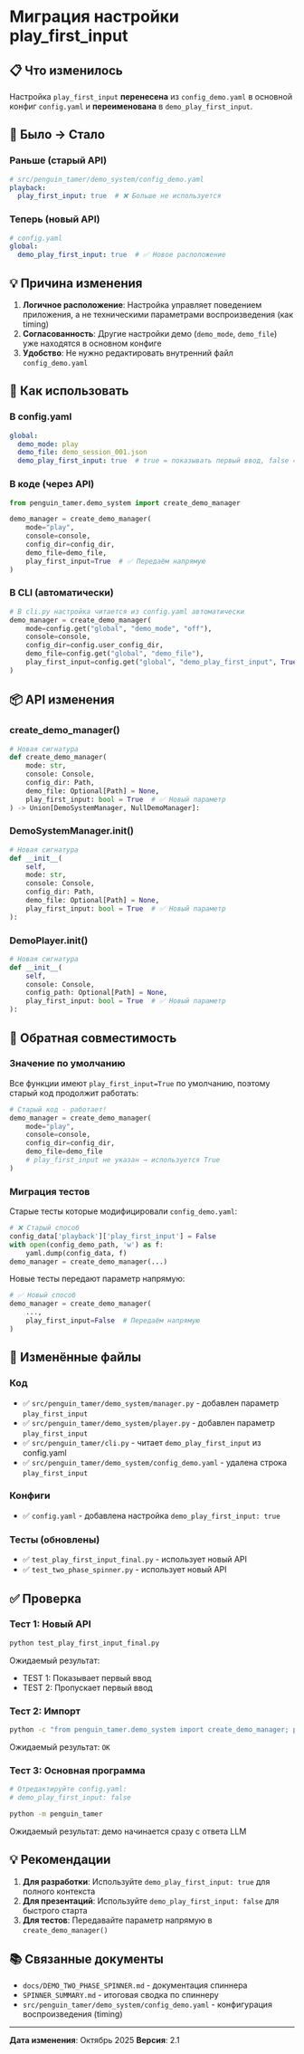 # Миграция настройки play_first_input

## 📋 Что изменилось

Настройка `play_first_input` **перенесена** из `config_demo.yaml` в основной конфиг `config.yaml` и **переименована** в `demo_play_first_input`.

## 🔄 Было → Стало

### Раньше (старый API)
```yaml
# src/penguin_tamer/demo_system/config_demo.yaml
playback:
  play_first_input: true  # ❌ Больше не используется
```

### Теперь (новый API)
```yaml
# config.yaml
global:
  demo_play_first_input: true  # ✅ Новое расположение
```

## 💡 Причина изменения

1. **Логичное расположение**: Настройка управляет поведением приложения, а не техническими параметрами воспроизведения (как timing)
2. **Согласованность**: Другие настройки демо (`demo_mode`, `demo_file`) уже находятся в основном конфиге
3. **Удобство**: Не нужно редактировать внутренний файл `config_demo.yaml`

## 🔧 Как использовать

### В config.yaml
```yaml
global:
  demo_mode: play
  demo_file: demo_session_001.json
  demo_play_first_input: true  # true = показывать первый ввод, false = пропустить
```

### В коде (через API)
```python
from penguin_tamer.demo_system import create_demo_manager

demo_manager = create_demo_manager(
    mode="play",
    console=console,
    config_dir=config_dir,
    demo_file=demo_file,
    play_first_input=True  # ✅ Передаём напрямую
)
```

### В CLI (автоматически)
```python
# В cli.py настройка читается из config.yaml автоматически
demo_manager = create_demo_manager(
    mode=config.get("global", "demo_mode", "off"),
    console=console,
    config_dir=config.user_config_dir,
    demo_file=config.get("global", "demo_file"),
    play_first_input=config.get("global", "demo_play_first_input", True)
)
```

## 📦 API изменения

### create_demo_manager()
```python
# Новая сигнатура
def create_demo_manager(
    mode: str,
    console: Console,
    config_dir: Path,
    demo_file: Optional[Path] = None,
    play_first_input: bool = True  # ✅ Новый параметр
) -> Union[DemoSystemManager, NullDemoManager]:
```

### DemoSystemManager.__init__()
```python
# Новая сигнатура
def __init__(
    self,
    mode: str,
    console: Console,
    config_dir: Path,
    demo_file: Optional[Path] = None,
    play_first_input: bool = True  # ✅ Новый параметр
):
```

### DemoPlayer.__init__()
```python
# Новая сигнатура
def __init__(
    self,
    console: Console,
    config_path: Optional[Path] = None,
    play_first_input: bool = True  # ✅ Новый параметр
):
```

## 🔄 Обратная совместимость

### Значение по умолчанию
Все функции имеют `play_first_input=True` по умолчанию, поэтому старый код продолжит работать:

```python
# Старый код - работает!
demo_manager = create_demo_manager(
    mode="play",
    console=console,
    config_dir=config_dir,
    demo_file=demo_file
    # play_first_input не указан → используется True
)
```

### Миграция тестов
Старые тесты которые модифицировали `config_demo.yaml`:

```python
# ❌ Старый способ
config_data['playback']['play_first_input'] = False
with open(config_demo_path, 'w') as f:
    yaml.dump(config_data, f)
demo_manager = create_demo_manager(...)
```

Новые тесты передают параметр напрямую:

```python
# ✅ Новый способ
demo_manager = create_demo_manager(
    ...,
    play_first_input=False  # Передаём напрямую
)
```

## 📁 Изменённые файлы

### Код
- ✅ `src/penguin_tamer/demo_system/manager.py` - добавлен параметр `play_first_input`
- ✅ `src/penguin_tamer/demo_system/player.py` - добавлен параметр `play_first_input`
- ✅ `src/penguin_tamer/cli.py` - читает `demo_play_first_input` из config.yaml
- ✅ `src/penguin_tamer/demo_system/config_demo.yaml` - удалена строка `play_first_input`

### Конфиги
- ✅ `config.yaml` - добавлена настройка `demo_play_first_input: true`

### Тесты (обновлены)
- ✅ `test_play_first_input_final.py` - использует новый API
- ✅ `test_two_phase_spinner.py` - использует новый API

## ✅ Проверка

### Тест 1: Новый API
```bash
python test_play_first_input_final.py
```
Ожидаемый результат:
- TEST 1: Показывает первый ввод
- TEST 2: Пропускает первый ввод

### Тест 2: Импорт
```bash
python -c "from penguin_tamer.demo_system import create_demo_manager; print('OK')"
```
Ожидаемый результат: `OK`

### Тест 3: Основная программа
```bash
# Отредактируйте config.yaml:
# demo_play_first_input: false

python -m penguin_tamer
```
Ожидаемый результат: демо начинается сразу с ответа LLM

## 💡 Рекомендации

1. **Для разработки**: Используйте `demo_play_first_input: true` для полного контекста
2. **Для презентаций**: Используйте `demo_play_first_input: false` для быстрого старта
3. **Для тестов**: Передавайте параметр напрямую в `create_demo_manager()`

## 📚 Связанные документы

- `docs/DEMO_TWO_PHASE_SPINNER.md` - документация спиннера
- `SPINNER_SUMMARY.md` - итоговая сводка по спиннеру
- `src/penguin_tamer/demo_system/config_demo.yaml` - конфигурация воспроизведения (timing)

---

**Дата изменения**: Октябрь 2025
**Версия**: 2.1
